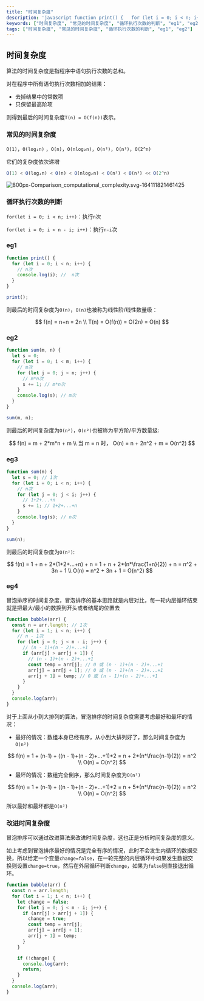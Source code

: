 ```yaml
---
title: "时间复杂度"
description: 'javascript function print() {   for (let i = 0; i < n; i++) {     // n次     console.log(i); //  n次   } }'
keywords: ["时间复杂度", "常见的时间复杂度", "循环执行次数的判断", "eg1", "eg2", "eg3", "eg4", "改进时间复杂度"]
tags: ["时间复杂度", "常见的时间复杂度", "循环执行次数的判断", "eg1", "eg2"]
---
```


## 时间复杂度

算法的时间复杂度是指程序中语句执行次数的总和。

对在程序中所有语句执行次数相加的结果：

- 去掉结果中的常数项
- 只保留最高阶项

则得到最后的时间复杂度`T(n) = O(f(n))`表示。

### 常见的时间复杂度

`O(1)`，`O(log₂n)` ，`O(n)`，`O(nlog₂n)`，`O(n²)`，`O(n³)`，`O(2^n)`

它们的复杂度依次递增

```javascript
O(1) < O(log₂n) < O(n) < O(nlog₂n) < O(n²) < O(n³) << O(2^n)
```

![800px-Comparison_computational_complexity.svg-164111821461425](../../public/images/800px-Comparison_computational_complexity.svg-164111821461425.png)

### 循环执行次数的判断

`for(let i = 0; i < n; i++)`：执行`n`次

`for(let i = 0; i < n - i; i++)`：执行`n-i`次

### eg1

```javascript
function print() {
  for (let i = 0; i < n; i++) {
    // n次
    console.log(i); //  n次
  }
}

print();
```

则最后的时间复杂度为`O(n)`，`O(n)`也被称为线性阶/线性数量级：

$$
f(n) = n+n = 2n \\
T(n) = O(f(n)) = O(2n) = O(n)
$$

### eg2

```javascript
function sum(m, n) {
  let s = 0;
  for (let i = 0; i < m; i++) {
    // m次
    for (let j = 0; j < n; j++) {
      // m*n次
      s += 1; // m*n次
    }
    console.log(s); // m次
  }
}

sum(m, n);
```

则最后的时间复杂度为`O(n²)`，`O(n²)`也被称为平方阶/平方数量级:

$$
f(n) = m + 2*m*n + m \\
当 m = n 时，
O(n) = n + 2n^2 + m = O(n^2)
$$

### eg3

```javascript
function sum(n) {
  let s = 0; // 1次
  for (let i = 0; i < n; i++) {
    // n次
    for (let j = 0; j < i; j++) {
      // 1+2+...+n
      s += 1; // 1+2+...+n
    }
    console.log(s); // n次
  }
}

sum(n);
```

则最后的时间复杂度为`O(n²)`:

$$
f(n) = 1 + n + 2*(1+2+...+n) + n = 1 + n + 2*(n*\frac{1+n}{2}) + n = n^2 + 3n + 1 \\
O(n) = n^2 + 3n + 1 = O(n^2)
$$

### eg4

冒泡排序的时间复杂度，冒泡排序的基本思路就是内层对比，每一轮内层循环结束就是把最大/最小的数换到开头或者结尾的位置去

```javascript
function bubble(arr) {
  const n = arr.length; // 1次
  for (let i = 1; i < n; i++) {
    // n - 1次
    for (let j = 0; j < n - i; j++) {
      // (n - 1)+(n - 2)+...+1
      if (arr[j] > arr[j + 1]) {
        // (n - 1)+(n - 2)+...+1
        const temp = arr[j]; // 0 或 (n - 1)+(n - 2)+...+1
        arr[j] = arr[j + 1]; // 0 或 (n - 1)+(n - 2)+...+1
        arr[j + 1] = temp; // 0 或 (n - 1)+(n - 2)+...+1
      }
    }
  }
  console.log(arr);
}
```

对于上面从小到大排列的算法，冒泡排序的时间复杂度需要考虑最好和最坏的情况：

- 最好的情况：数组本身已经有序，从小到大排列好了，那么时间复杂度为`O(n²)`

$$
f(n) = 1 + (n-1) + ((n - 1)+(n - 2)+...+1)*2 = n + 2*(n*\frac{n-1}{2}) = n^2 \\
O(n) = O(n^2)
$$

- 最坏的情况：数组完全倒序，那么时间复杂度为`O(n²)`

$$
f(n) = 1 + (n-1) + ((n - 1)+(n - 2)+...+1)*2 = n + 5*(n*\frac{n-1}{2}) = n^2 \\
O(n) = O(n^2)
$$

所以最好和最坏都是`O(n²)`

### 改进时间复杂度

冒泡排序可以通过改进算法来改进时间复杂度，这也正是分析时间复杂度的意义。

如上考虑到冒泡排序最好的情况是完全有序的情况，此时不会发生内循环的数据交换，所以给定一个变量`change=false`，在一轮完整的内层循环中如果发生数据交换则设置`change=true`，然后在外层循环判断`change`，如果为`false`则直接退出循环。

```javascript
function bubble(arr) {
  const n = arr.length;
  for (let i = 1; i < n; i++) {
    let change = false;
    for (let j = 0; j < n - i; j++) {
      if (arr[j] > arr[j + 1]) {
        change = true;
        const temp = arr[j];
        arr[j] = arr[j + 1];
        arr[j + 1] = temp;
      }
    }

    if (!change) {
      console.log(arr);
      return;
    }
  }
  console.log(arr);
}
```
